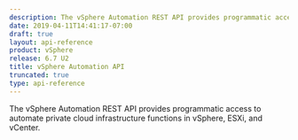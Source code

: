 ```yaml
---
description: The vSphere Automation REST API provides programmatic access to automate private cloud infrastructure functions in vSphere, ESXi, and vCenter.
date: 2019-04-11T14:41:17-07:00
draft: true
layout: api-reference
product: vSphere
release: 6.7 U2
title: vSphere Automation API
truncated: true
type: api-reference
---
```

The vSphere Automation REST API provides programmatic access to automate private cloud infrastructure functions in vSphere, ESXi, and vCenter.
